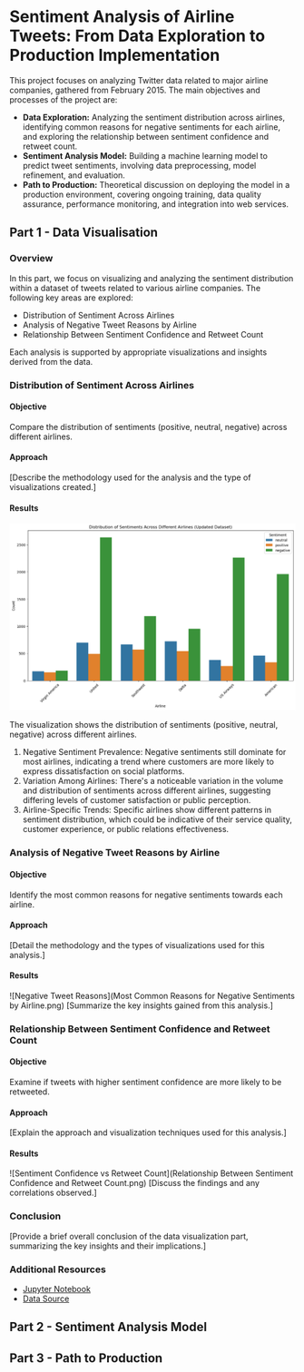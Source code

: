 
# Sentiment Analysis of Airline Tweets: From Data Exploration to Production Implementation

This project focuses on analyzing Twitter data related to major airline companies, gathered from February 2015. The main objectives and processes of the project are:

+ **Data Exploration:** Analyzing the sentiment distribution across airlines, identifying common reasons for negative sentiments for each airline, and exploring the relationship between sentiment confidence and retweet count.
+ **Sentiment Analysis Model:** Building a machine learning model to predict tweet sentiments, involving data preprocessing, model refinement, and evaluation.
+ **Path to Production:** Theoretical discussion on deploying the model in a production environment, covering ongoing training, data quality assurance, performance monitoring, and integration into web services.

## Part 1 - Data Visualisation

### Overview
In this part, we focus on visualizing and analyzing the sentiment distribution within a dataset of tweets related to various airline companies. The following key areas are explored:

- Distribution of Sentiment Across Airlines
- Analysis of Negative Tweet Reasons by Airline
- Relationship Between Sentiment Confidence and Retweet Count

Each analysis is supported by appropriate visualizations and insights derived from the data.

### Distribution of Sentiment Across Airlines

#### Objective
Compare the distribution of sentiments (positive, neutral, negative) across different airlines.

#### Approach
[Describe the methodology used for the analysis and the type of visualizations created.]

#### Results
![Sentiment Distribution](https://github.com/zaitanabil/Airline-Tweets-Sentiment/blob/main/Distribution%20of%20Sentiments%20Across%20Different%20Airlines.png)

The visualization shows the distribution of sentiments (positive, neutral, negative) across different airlines.
1) Negative Sentiment Prevalence: Negative sentiments still dominate for most airlines, indicating a trend where customers are more likely to express dissatisfaction on social platforms.
2) Variation Among Airlines: There's a noticeable variation in the volume and distribution of sentiments across different airlines, suggesting differing levels of customer satisfaction or public perception.
3) Airline-Specific Trends: Specific airlines show different patterns in sentiment distribution, which could be indicative of their service quality, customer experience, or public relations effectiveness.

### Analysis of Negative Tweet Reasons by Airline

#### Objective
Identify the most common reasons for negative sentiments towards each airline.

#### Approach
[Detail the methodology and the types of visualizations used for this analysis.]

#### Results
![Negative Tweet Reasons](Most Common Reasons for Negative Sentiments by Airline.png)
[Summarize the key insights gained from this analysis.]

### Relationship Between Sentiment Confidence and Retweet Count

#### Objective
Examine if tweets with higher sentiment confidence are more likely to be retweeted.

#### Approach
[Explain the approach and visualization techniques used for this analysis.]

#### Results
![Sentiment Confidence vs Retweet Count](Relationship Between Sentiment Confidence and Retweet Count.png)
[Discuss the findings and any correlations observed.]

### Conclusion
[Provide a brief overall conclusion of the data visualization part, summarizing the key insights and their implications.]

### Additional Resources
- [Jupyter Notebook](path/to/jupyter_notebook.ipynb)
- [Data Source](path/to/data_source.csv)

## Part 2 - Sentiment Analysis Model

## Part 3 - Path to Production
